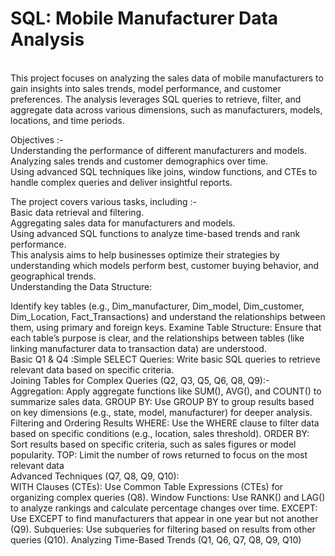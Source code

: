 # SQL: Mobile Manufacturer Data Analysis
<br>
This project focuses on analyzing the sales data of mobile manufacturers to gain insights into sales trends, model performance, and customer preferences. The analysis leverages SQL queries to retrieve, filter, and aggregate data across various dimensions, such as manufacturers, models, locations, and time periods.

Objectives :-
<br>
Understanding the performance of different manufacturers and models.
<br>
Analyzing sales trends and customer demographics over time.
<br>
Using advanced SQL techniques like joins, window functions, and CTEs to handle complex queries and deliver insightful reports.

The project covers various tasks, including :-
<br>
Basic data retrieval and filtering.
<br>
Aggregating sales data for manufacturers and models.
<br>
Using advanced SQL functions to analyze time-based trends and rank performance.
<br>
This analysis aims to help businesses optimize their strategies by understanding which models perform best, customer buying behavior, and geographical trends.
<br>
Understanding the Data Structure:

Identify key tables (e.g., Dim_manufacturer, Dim_model, Dim_customer, Dim_Location, Fact_Transactions) and understand the relationships between them, using primary and foreign keys.
Examine Table Structure: Ensure that each table’s purpose is clear, and the relationships between tables (like linking manufacturer data to transaction data) are understood.
<br>
Basic Q1 & Q4 :Simple SELECT Queries: Write basic SQL queries to retrieve relevant data based on specific criteria.
<br>
Joining Tables for Complex Queries (Q2, Q3, Q5, Q6, Q8, Q9):-
<br>
Aggregation: Apply aggregate functions like SUM(), AVG(), and COUNT() to summarize sales data.
GROUP BY: Use GROUP BY to group results based on key dimensions (e.g., state, model, manufacturer) for deeper analysis.
Filtering and Ordering Results 
WHERE: Use the WHERE clause to filter data based on specific conditions (e.g., location, sales threshold).
ORDER BY: Sort results based on specific criteria, such as sales figures or model popularity.
TOP: Limit the number of rows returned to focus on the most relevant data
<br>
Advanced Techniques (Q7, Q8, Q9, Q10):
<br>
WITH Clauses (CTEs): Use Common Table Expressions (CTEs) for organizing complex queries (Q8).
Window Functions: Use RANK() and LAG() to analyze rankings and calculate percentage changes over time.
EXCEPT: Use EXCEPT to find manufacturers that appear in one year but not another (Q9).
Subqueries: Use subqueries for filtering based on results from other queries (Q10).
Analyzing Time-Based Trends (Q1, Q6, Q7, Q8, Q9, Q10)
